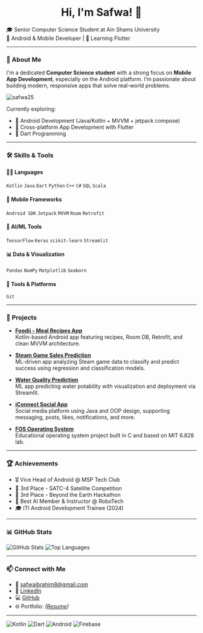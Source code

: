 <h1 align="center">Hi, I'm Safwa! 👋</h1>

🎓 Senior Computer Science Student at Ain Shams University  
📱 Android & Mobile Developer | 🚀 Learning Flutter 

---

### 🚀 About Me
I'm a dedicated **Computer Science student** with a strong focus on **Mobile App Development**, especially on the Android platform. I’m passionate about building modern, responsive apps that solve real-world problems.

<p align="left">
  <img src="https://komarev.com/ghpvc/?username=safwa25&label=Profile%20views&color=0e75b6&style=flat" alt="safwa25" />
</p>

Currently exploring:

- 📱 Android Development (Java/Kotlin + MVVM + jetpack compose)
- 🧩 Cross-platform App Development with Flutter
- 🎯 Dart Programming
---

### 🛠️ Skills & Tools

#### 👨‍💻 Languages
`Kotlin` `Java` `Dart` `Python` `C++` `C#` `SQL` `Scala`

#### 📱 Mobile Frameworks
`Android SDK` `Jetpack` `MVVM` `Room` `Retrofit`

#### 🧠 AI/ML Tools
`TensorFlow` `Keras` `scikit-learn` `Streamlit`

#### 📊 Data & Visualization
`Pandas` `NumPy` `Matplotlib` `Seaborn`

#### 🔧 Tools & Platforms
`Git`

---

### 🧪 Projects

- **[Foodii - Meal Recipes App](https://github.com/safwa25/Meal-recipes-app)**  
  Kotlin-based Android app featuring recipes, Room DB, Retrofit, and clean MVVM architecture.

- **[Steam Game Sales Prediction](https://github.com/3twla-Girls/Videogame-Sales-on-Steam-Prediction)**  
  ML-driven app analyzing Steam game data to classify and predict success using regression and classification models.

- **[Water Quality Prediction](https://github.com/safwa25/Water-Quality-Prediction)**  
  ML app predicting water potability with visualization and deployment via Streamlit.

- **[iConnect Social App](https://github.com/Abdallah-Sherif/iConnect-Social-App)**  
  Social media platform using Java and OOP design, supporting messaging, posts, likes, notifications, and more.

- **[FOS Operating System](https://github.com/safwa25/Fos-operating-system.git)**  
  Educational operating system project built in C and based on MIT 6.828 lab.

---

### 🏆 Achievements

- 🎖️ Vice Head of Android @ MSP Tech Club  
- 🥉 3rd Place - SATC-4 Satellite Competition  
- 🥉 3rd Place - Beyond the Earth Hackathon  
- 🏅 Best AI Member & Instructor @ RoboTech  
- 🎓 ITI Android Development Trainee (2024)

---

### 📊 GitHub Stats

![GitHub Stats](https://github-readme-stats.vercel.app/api?username=safwa25&show_icons=true&theme=radical)
![Top Languages](https://github-readme-stats.vercel.app/api/top-langs/?username=safwa25&layout=compact&theme=radical)

---

### 📫 Connect with Me
- 📧 [safwaibrahim8@gmail.com](mailto:safwaibrahim8@gmail.com)  
- 💼 [LinkedIn](https://www.linkedin.com/in/safwa-ibrahim/)  
- 💻 [GitHub](https://github.com/safwa25)  
- 🌐 Portfolio: *([Resume](https://drive.google.com/file/d/1Al3xphcmf5eIUkxHU1M1cjXi_vUTJHei/view?usp=sharing))*

---

![Kotlin](https://img.shields.io/badge/Kotlin-0095D5?style=for-the-badge&logo=kotlin&logoColor=white)
![Dart](https://img.shields.io/badge/Dart-0175C2?style=for-the-badge&logo=dart&logoColor=white)
![Android](https://img.shields.io/badge/Android-3DDC84?style=for-the-badge&logo=android&logoColor=white)
![Firebase](https://img.shields.io/badge/Firebase-FFCA28?style=for-the-badge&logo=firebase&logoColor=white)
